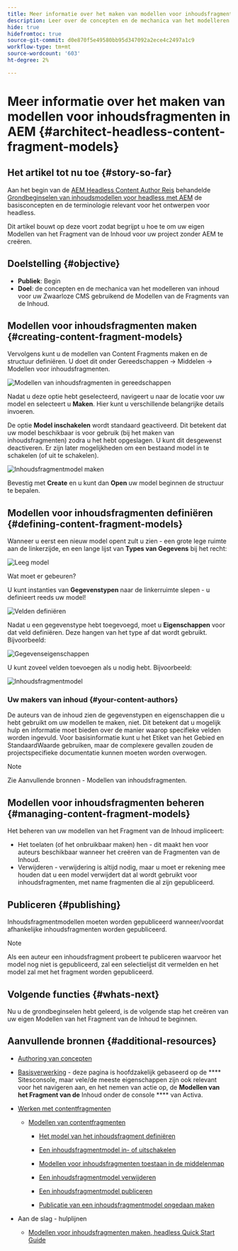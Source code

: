 ```yaml
---
title: Meer informatie over het maken van modellen voor inhoudsfragmenten in AEM
description: Leer over de concepten en de mechanica van het modelleren van inhoud voor uw Zwaarloze CMS gebruikend de Modellen van de Fragments van de Inhoud.
hide: true
hidefromtoc: true
source-git-commit: d0e870f5e49580bb95d347092a2ece4c2497a1c9
workflow-type: tm+mt
source-wordcount: '603'
ht-degree: 2%

---
```



# Meer informatie over het maken van modellen voor inhoudsfragmenten in AEM {#architect-headless-content-fragment-models}

## Het artikel tot nu toe {#story-so-far}

Aan het begin van de [AEM Headless Content Author Reis](overview.md) behandelde [Grondbeginselen van inhoudsmodellen voor headless met AEM](basics.md) de basisconcepten en de terminologie relevant voor het ontwerpen voor headless.

Dit artikel bouwt op deze voort zodat begrijpt u hoe te om uw eigen Modellen van het Fragment van de Inhoud voor uw project zonder AEM te creëren.

## Doelstelling {#objective}

* **Publiek**: Begin
* **Doel**: de concepten en de mechanica van het modelleren van inhoud voor uw Zwaarloze CMS gebruikend de Modellen van de Fragments van de Inhoud.

<!-- which persona does this? -->
<!-- and who allows the configuration on the folders? -->

<!--
## Enabling Content Fragment Models {#enabling-content-fragment-models}

At the very start you need to enable Content Fragment Models for your site, this is done in the Configuration Browser; under Tools -> General -> Configuration Browser. You can either select to configure the global entry, or create a new configuration. For example:

![Define configuration](/help/assets/content-fragments/assets/cfm-conf-01.png)

>[!NOTE]
>
>See Additional Resources - Content Fragments in the Configuration Browser
-->

## Modellen voor inhoudsfragmenten maken {#creating-content-fragment-models}

Vervolgens kunt u de modellen van Content Fragments maken en de structuur definiëren. U doet dit onder Gereedschappen -> Middelen -> Modellen voor inhoudsfragmenten.

![Modellen van inhoudsfragmenten in gereedschappen](assets/cfm-tools.png)

Nadat u deze optie hebt geselecteerd, navigeert u naar de locatie voor uw model en selecteert u **Maken**. Hier kunt u verschillende belangrijke details invoeren.

De optie **Model inschakelen** wordt standaard geactiveerd. Dit betekent dat uw model beschikbaar is voor gebruik (bij het maken van inhoudsfragmenten) zodra u het hebt opgeslagen. U kunt dit desgewenst deactiveren. Er zijn later mogelijkheden om een bestaand model in te schakelen (of uit te schakelen).

![Inhoudsfragmentmodel maken](/help/assets/content-fragments/assets/cfm-models-02.png)

Bevestig met **Create** en u kunt dan **Open** uw model beginnen de structuur te bepalen.

## Modellen voor inhoudsfragmenten definiëren {#defining-content-fragment-models}

Wanneer u eerst een nieuw model opent zult u zien - een grote lege ruimte aan de linkerzijde, en een lange lijst van **Types van Gegevens** bij het recht:

![Leeg model](/help/assets/content-fragments/assets/cfm-models-03.png)

Wat moet er gebeuren?

U kunt instanties van **Gegevenstypen** naar de linkerruimte slepen - u definieert reeds uw model!

![Velden definiëren](/help/assets/content-fragments/assets/cfm-models-04.png)

Nadat u een gegevenstype hebt toegevoegd, moet u **Eigenschappen** voor dat veld definiëren. Deze hangen van het type af dat wordt gebruikt. Bijvoorbeeld:

![Gegevenseigenschappen](/help/assets/content-fragments/assets/cfm-models-05.png)

U kunt zoveel velden toevoegen als u nodig hebt. Bijvoorbeeld:

![Inhoudsfragmentmodel](/help/assets/content-fragments/assets/cfm-models-07.png)

### Uw makers van inhoud {#your-content-authors}

De auteurs van de inhoud zien de gegevenstypen en eigenschappen die u hebt gebruikt om uw modellen te maken, niet. Dit betekent dat u mogelijk hulp en informatie moet bieden over de manier waarop specifieke velden worden ingevuld. Voor basisinformatie kunt u het Etiket van het Gebied en StandaardWaarde gebruiken, maar de complexere gevallen zouden de projectspecifieke documentatie kunnen moeten worden overwogen.

>[!NOTE]
>
>Zie Aanvullende bronnen - Modellen van inhoudsfragmenten.

## Modellen voor inhoudsfragmenten beheren {#managing-content-fragment-models}

<!-- needs more details -->

Het beheren van uw modellen van het Fragment van de Inhoud impliceert:

* Het toelaten (of het onbruikbaar maken) hen - dit maakt hen voor auteurs beschikbaar wanneer het creëren van de Fragmenten van de Inhoud.
* Verwijderen - verwijdering is altijd nodig, maar u moet er rekening mee houden dat u een model verwijdert dat al wordt gebruikt voor inhoudsfragmenten, met name fragmenten die al zijn gepubliceerd.

## Publiceren {#publishing}

<!-- needs more details -->

Inhoudsfragmentmodellen moeten worden gepubliceerd wanneer/voordat afhankelijke inhoudsfragmenten worden gepubliceerd.

>[!NOTE]
>
>Als een auteur een inhoudsfragment probeert te publiceren waarvoor het model nog niet is gepubliceerd, zal een selectielijst dit vermelden en het model zal met het fragment worden gepubliceerd.

## Volgende functies {#whats-next}

Nu u de grondbeginselen hebt geleerd, is de volgende stap het creëren van uw eigen Modellen van het Fragment van de Inhoud te beginnen.

## Aanvullende bronnen {#additional-resources}

* [Authoring van concepten](/help/sites-cloud/authoring/getting-started/concepts.md)

* [Basisverwerking](/help/sites-cloud/authoring/getting-started/basic-handling.md)  - deze pagina is hoofdzakelijk gebaseerd op de  **** Sitesconsole, maar vele/de meeste eigenschappen zijn ook relevant voor het navigeren aan, en het nemen van actie op, de  **Modellen van het Fragment van de** Inhoud onder de console  **** van Activa.

* [Werken met contentfragmenten](/help/assets/content-fragments/content-fragments.md)

   * [Modellen van contentfragmenten](/help/assets/content-fragments/content-fragments-models.md)

      * [Het model van het inhoudsfragment definiëren](/help/assets/content-fragments/content-fragments-models.md#defining-your-content-fragment-model)

      * [Een inhoudsfragmentmodel in- of uitschakelen](/help/assets/content-fragments/content-fragments-models.md#enabling-disabling-a-content-fragment-model)

      * [Modellen voor inhoudsfragmenten toestaan in de middelenmap](/help/assets/content-fragments/content-fragments-models.md#allowing-content-fragment-models-assets-folder)

      * [Een inhoudsfragmentmodel verwijderen](/help/assets/content-fragments/content-fragments-models.md#deleting-a-content-fragment-model)

      * [Een inhoudsfragmentmodel publiceren](/help/assets/content-fragments/content-fragments-models.md#publishing-a-content-fragment-model)

      * [Publicatie van een inhoudsfragmentmodel ongedaan maken](/help/assets/content-fragments/content-fragments-models.md#unpublishing-a-content-fragment-model)

* Aan de slag - hulplijnen

   * [Modellen voor inhoudsfragmenten maken, headless Quick Start Guide](/help/implementing/developing/headless/getting-started/create-content-model.md)
